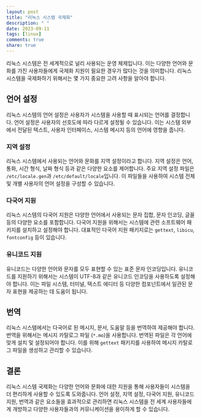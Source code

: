 ```yaml
---
layout: post
title: "리눅스 시스템 국제화"
description: " "
date: 2023-09-11
tags: [linux]
comments: true
share: true
---
```


리눅스 시스템은 전 세계적으로 널리 사용되는 운영 체제입니다. 이는 다양한 언어와 문화를 가진 사용자들에게 국제화 지원이 필요한 경우가 많다는 것을 의미합니다. 리눅스 시스템을 국제화하기 위해서는 몇 가지 중요한 고려 사항을 알아야 합니다.

## 언어 설정

리눅스 시스템의 언어 설정은 사용자가 시스템을 사용할 때 표시되는 언어를 결정합니다. 언어 설정은 사용자의 선호도에 따라 다르게 설정될 수 있습니다. 이는 시스템 외부에서 전달된 텍스트, 사용자 인터페이스, 시스템 메시지 등의 언어에 영향을 줍니다.

### 지역 설정

리눅스 시스템에서 사용되는 언어와 문화를 지역 설정이라고 합니다. 지역 설정은 언어, 통화, 시간 형식, 날짜 형식 등과 같은 다양한 요소를 제어합니다. 주요 지역 설정 파일은 `/etc/locale.gen`과 `/etc/default/locale`입니다. 이 파일들을 사용하여 시스템 전체 및 개별 사용자의 언어 설정을 구성할 수 있습니다.

### 다국어 지원

리눅스 시스템의 다국어 지원은 다양한 언어에서 사용되는 문자 집합, 문자 인코딩, 글꼴 등의 다양한 요소를 포함합니다. 다국어 지원을 위해서는 시스템에 관련 소프트웨어 패키지를 설치하고 설정해야 합니다. 대표적인 다국어 지원 패키지로는 `gettext`, `libicu`, `fontconfig` 등이 있습니다.

### 유니코드 지원

유니코드는 다양한 언어와 문자를 모두 표현할 수 있는 표준 문자 인코딩입니다. 유니코드를 지원하기 위해서는 시스템이 UTF-8과 같은 유니코드 인코딩을 사용하도록 설정해야 합니다. 이는 파일 시스템, 터미널, 텍스트 에디터 등 다양한 컴포넌트에서 일관된 문자 표현을 제공하는 데 도움이 됩니다.

## 번역

리눅스 시스템에서는 다국어로 된 메시지, 문서, 도움말 등을 번역하여 제공해야 합니다. 번역을 위해서는 메시지 카탈로그 파일 (`*.mo`)을 사용합니다. 번역된 파일은 각 언어에 맞게 설치 및 설정되어야 합니다. 이를 위해 `gettext` 패키지를 사용하여 메시지 카탈로그 파일을 생성하고 관리할 수 있습니다.

## 결론

리눅스 시스템 국제화는 다양한 언어와 문화에 대한 지원을 통해 사용자들이 시스템을 더 편리하게 사용할 수 있도록 도와줍니다. 언어 설정, 지역 설정, 다국어 지원, 유니코드 지원, 번역과 같은 요소들을 효과적으로 관리하면 리눅스 시스템을 전 세계 사용자들에게 개방하고 다양한 사용자들과의 커뮤니케이션을 용이하게 할 수 있습니다.